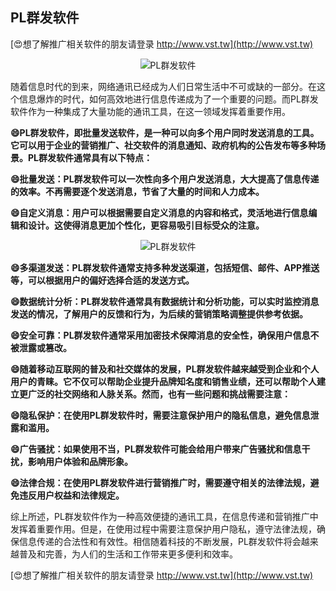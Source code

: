 ## **PL群发软件**

[😍想了解推广相关软件的朋友请登录 http://www.vst.tw](http://www.vst.tw)

 <center><img src="https://vst.tw/MP4/tuiguang/png/6.png" alt="PL群发软件"></center>

随着信息时代的到来，网络通讯已经成为人们日常生活中不可或缺的一部分。在这个信息爆炸的时代，如何高效地进行信息传递成为了一个重要的问题。而PL群发软件作为一种集成了大量功能的通讯工具，在这一领域发挥着重要作用。

**😄PL群发软件，即批量发送软件，是一种可以向多个用户同时发送消息的工具。它可以用于企业的营销推广、社交软件的消息通知、政府机构的公告发布等多种场景。PL群发软件通常具有以下特点：**

**😄批量发送：PL群发软件可以一次性向多个用户发送消息，大大提高了信息传递的效率。不再需要逐个发送消息，节省了大量的时间和人力成本。**

**😄自定义消息：用户可以根据需要自定义消息的内容和格式，灵活地进行信息编辑和设计。这使得消息更加个性化，更容易吸引目标受众的注意。**

 <center><img src="https://vst.tw/MP4/tuiguang/png/1.png" alt="PL群发软件"></center>

**😄多渠道发送：PL群发软件通常支持多种发送渠道，包括短信、邮件、APP推送等，可以根据用户的偏好选择合适的发送方式。**

**😄数据统计分析：PL群发软件通常具有数据统计和分析功能，可以实时监控消息发送的情况，了解用户的反馈和行为，为后续的营销策略调整提供参考依据。**

**😄安全可靠：PL群发软件通常采用加密技术保障消息的安全性，确保用户信息不被泄露或篡改。**

**😄随着移动互联网的普及和社交媒体的发展，PL群发软件越来越受到企业和个人用户的青睐。它不仅可以帮助企业提升品牌知名度和销售业绩，还可以帮助个人建立更广泛的社交网络和人脉关系。然而，也有一些问题和挑战需要注意：**

**😄隐私保护：在使用PL群发软件时，需要注意保护用户的隐私信息，避免信息泄露和滥用。**

**😄广告骚扰：如果使用不当，PL群发软件可能会给用户带来广告骚扰和信息干扰，影响用户体验和品牌形象。**

**😄法律合规：在使用PL群发软件进行营销推广时，需要遵守相关的法律法规，避免违反用户权益和法律规定。**

综上所述，PL群发软件作为一种高效便捷的通讯工具，在信息传递和营销推广中发挥着重要作用。但是，在使用过程中需要注意保护用户隐私，遵守法律法规，确保信息传递的合法性和有效性。相信随着科技的不断发展，PL群发软件将会越来越普及和完善，为人们的生活和工作带来更多便利和效率。

[😍想了解推广相关软件的朋友请登录 http://www.vst.tw](http://www.vst.tw)



